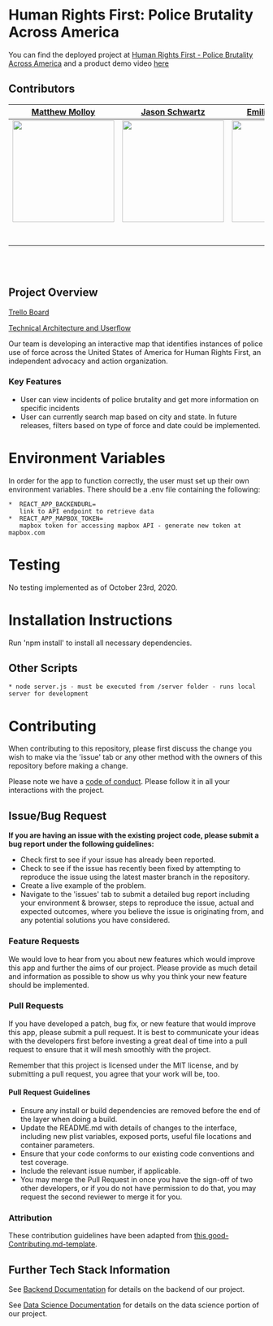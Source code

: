 # Human Rights First: Police Brutality Across America

You can find the deployed project at [Human Rights First - Police Brutality Across America](https://main.d17v0exvwwwzgz.amplifyapp.com/) and a product demo video [here](https://streamable.com/s065r3)

## Contributors

|                                                      [Matthew Molloy](https://github.com/)                                                       |                                                       [Jason Schwartz](https://github.com/)                                                        |                                                      [Emilio Diaz-Goico](https://github.com/)                                                       |                                                       [Steele Helbling](https://github.com/)                                                        |                                                      
| :-----------------------------------------------------------------------------------------------------------------------------------------: | :-------------------------------------------------------------------------------------------------------------------------------------------: | :-----------------------------------------------------------------------------------------------------------------------------------------: | :-------------------------------------------------------------------------------------------------------------------------------------------: | 
| [<img src="https://ca.slack-edge.com/ESZCHB482-W012H6TKTBP-791655a057b9-512" width = "200" />](https://github.com/) | [<img src="https://ca.slack-edge.com/ESZCHB482-W012QNY40TW-13608abc8792-512" width = "200" />](https://github.com/) | [<img src="https://ca.slack-edge.com/ESZCHB482-W012JQ52B0B-dbe5d49f721f-512" width = "200" />](https://github.com/) | [<img src="https://ca.slack-edge.com/ESZCHB482-W0123RSMJQP-dd8a48c8def2-512" width = "200" />](https://github.com/) | [<img src="https://www.dalesjewelers.com/wp-content/uploads/2018/10/placeholder-silhouette-male.png" width = "0" />](https://github.com/) |
|                                [<img src="https://github.com/favicon.ico" width="15"> ](https://github.com/)                                |                            [<img src="https://github.com/favicon.ico" width="15"> ](https://github.com/honda0306)                             |                          [<img src="https://github.com/favicon.ico" width="15"> ](https://github.com/Mister-Corn)                           |                          [<img src="https://github.com/favicon.ico" width="15"> ](https://github.com/NandoTheessen)                           |                                                      |
|                [ <img src="https://static.licdn.com/sc/h/al2o9zrvru7aqj8e1x2rzsrca" width="15"> ](https://www.linkedin.com/)                |                 [ <img src="https://static.licdn.com/sc/h/al2o9zrvru7aqj8e1x2rzsrca" width="15"> ](https://www.linkedin.com/)                 |                [ <img src="https://static.licdn.com/sc/h/al2o9zrvru7aqj8e1x2rzsrca" width="15"> ](https://www.linkedin.com/)                |                 [ <img src="https://static.licdn.com/sc/h/al2o9zrvru7aqj8e1x2rzsrca" width="15"> ](https://www.linkedin.com/)                 |              

<br>
<br>


## Project Overview

[Trello Board](https://trello.com/b/QWXanExQ/team-c-2009)

[Technical Architecture and Userflow](https://whimsical.com/8sQcpjw3K2XdAiM9aeMkft)

Our team is developing an interactive map that identifies instances of police use of force across the United States of America for Human Rights First, an independent advocacy and action organization.

### Key Features

- User can view incidents of police brutality and get more information on specific incidents
- User can currently search map based on city and state. In future releases, filters based on type of force and date could be implemented. 


#  Environment Variables

In order for the app to function correctly, the user must set up their own environment variables. There should be a .env file containing the following:

    *  REACT_APP_BACKENDURL=
       link to API endpoint to retrieve data 
    *  REACT_APP_MAPBOX_TOKEN=
       mapbox token for accessing mapbox API - generate new token at mapbox.com 

# Testing

No testing implemented as of October 23rd, 2020. 

# Installation Instructions

Run 'npm install' to install all necessary dependencies. 

## Other Scripts

    * node server.js - must be executed from /server folder - runs local server for development 

# Contributing

When contributing to this repository, please first discuss the change you wish to make via the 'issue' tab or any other method with the owners of this repository before making a change.

Please note we have a [code of conduct](./CODE_OF_CONDUCT.md). Please follow it in all your interactions with the project.

## Issue/Bug Request

**If you are having an issue with the existing project code, please submit a bug report under the following guidelines:**

- Check first to see if your issue has already been reported.
- Check to see if the issue has recently been fixed by attempting to reproduce the issue using the latest master branch in the repository.
- Create a live example of the problem.
- Navigate to the 'issues' tab to submit a detailed bug report including your environment & browser, steps to reproduce the issue, actual and expected outcomes, where you believe the issue is originating from, and any potential solutions you have considered.

### Feature Requests

We would love to hear from you about new features which would improve this app and further the aims of our project. Please provide as much detail and information as possible to show us why you think your new feature should be implemented.

### Pull Requests

If you have developed a patch, bug fix, or new feature that would improve this app, please submit a pull request. It is best to communicate your ideas with the developers first before investing a great deal of time into a pull request to ensure that it will mesh smoothly with the project.

Remember that this project is licensed under the MIT license, and by submitting a pull request, you agree that your work will be, too.

#### Pull Request Guidelines

- Ensure any install or build dependencies are removed before the end of the layer when doing a build.
- Update the README.md with details of changes to the interface, including new plist variables, exposed ports, useful file locations and container parameters.
- Ensure that your code conforms to our existing code conventions and test coverage.
- Include the relevant issue number, if applicable.
- You may merge the Pull Request in once you have the sign-off of two other developers, or if you do not have permission to do that, you may request the second reviewer to merge it for you.

### Attribution

These contribution guidelines have been adapted from [this good-Contributing.md-template](https://gist.github.com/PurpleBooth/b24679402957c63ec426).

## Further Tech Stack Information

See [Backend Documentation](https://github.com/Lambda-School-Labs/Labs27-C-HRF-BE) for details on the backend of our project.

See [Data Science Documentation](https://github.com/Lambda-School-Labs/Labs27-C-HRF-DS) for details on the data science portion of our project.

